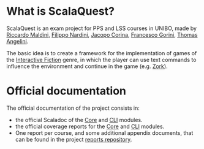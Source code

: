 # What is ScalaQuest?

ScalaQuest is an exam project for PPS and LSS courses in UNIBO, made by [Riccardo Maldini](https://www.riccardomaldini.it), [Filippo Nardini](https://github.com/lippo97), [Jacopo Corina](https://github.com/corinz97), [Francesco Gorini](https://github.com/francescogorini), [Thomas Angelini](https://github.com/ThomasAngeliniUnibo).

The basic idea is to create a framework for the implementation of games of the [Interactive Fiction](https://en.wikipedia.org/wiki/Interactive_fiction) genre, in which the player can use text commands to influence the environment and continue in the game (e.g. [Zork](https://en.wikipedia.org/wiki/Zork)).

# Official documentation

The official documentation of the project consists in:
- the official Scaladoc of the [Core](./scaladoc/core/index.html) and [CLI](./scaladoc/core/index.html) modules.
- the official coverage reports for the [Core](./coverage/core/index.html) and [CLI](./coverage/core/index.html) modules.
- One report per course, and some additional appendix documents, that can be found in the project [reports repository](https://github.com/scalaquest/reports).
